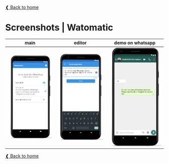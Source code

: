 [❰ Back to home](../../README.md)

# Screenshots | Watomatic

| main          | editor        | demo on whatsapp  |
| ------------- |:-------------:| :----------------:|
| ![main screen](./pixel3a-watomatic-main.png) | ![editor screen](./pixel3a-watomatic-editor.png) | ![on whatsapp](./pixel3a-whatsapp-scr.png) |

[❰ Back to home](../../README.md)

